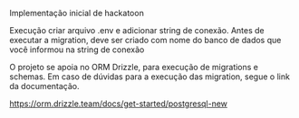 Implementação inicial de hackatoon

Execução criar arquivo .env e adicionar string de conexão. Antes de executar a migration, deve ser criado com nome do banco de dados que você informou na string de conexão

O projeto se apoia no ORM Drizzle, para execução de migrations e schemas. Em caso de dúvidas para a execução das migration, segue o link da documentação.

https://orm.drizzle.team/docs/get-started/postgresql-new
